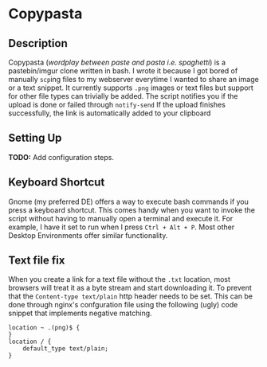 # Copypasta

## Description
Copypasta (_wordplay between paste and pasta i.e. spaghetti_) is a pastebin/imgur clone written in bash. I wrote it because I got bored of manually `scp`ing files to my webserver everytime I wanted to share an image or a text snippet. It currently supports `.png` images or text files but support for other file types can trivially be added. The script notifies you if the upload is done or failed through `notify-send` If the upload finishes successfully, the link is automatically added to your clipboard


## Setting Up
**TODO:** Add configuration steps.

## Keyboard Shortcut
Gnome (my preferred DE) offers a way to execute bash commands if you press a keyboard shortcut. This comes handy when you want to invoke the script without having to manually open a terminal and execute it. For example, I have it set to run when I press `Ctrl + Alt + P`. Most other Desktop Environments offer similar functionality.

## Text file fix
When you create a link for a text file without the `.txt` location, most browsers will treat it as a byte stream and start downloading it. To prevent that the `Content-type text/plain` http header needs to be set. This can be done through nginx's confguration file using the following (ugly) code snippet that implements negative matching.

```
location ~ .(png)$ {
}
location / {
    default_type text/plain;
}
```
